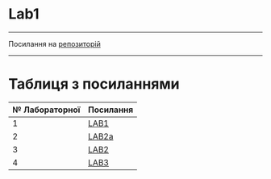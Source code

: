 # Lab1
---

Посилання на [репозиторій](https://github.com/bodia1132/devops_course)

---
# Таблиця з посиланнями
|№ Лабораторної|Посилання|
|---|---|
|1|[LAB1](https://github.com/bodia1132/Labs/tree/master/lab%201)|
|2|[LAB2a](https://github.com/bodia1132/Labs/tree/master/lab%202a)|
|3|[LAB2](https://github.com/bodia1132/Labs/tree/master/lab%202)|
|4|[LAB3](https://github.com/bodia1132/Labs/tree/master/lab%203)|


